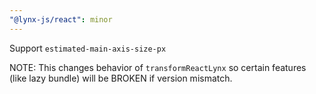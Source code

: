```yaml
---
"@lynx-js/react": minor
---
```


Support `estimated-main-axis-size-px`

NOTE: This changes behavior of `transformReactLynx` so certain features (like lazy bundle) will be BROKEN if version mismatch.
